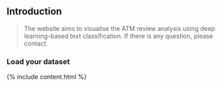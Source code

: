 ## Introduction
> The website aims to visualise the ATM review analysis using deep learning-based text classification.
> If there is any question, please contact. 

### Load your dataset
{% include content.html %}
